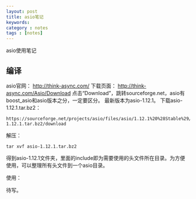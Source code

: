```yaml
---
layout: post
title: asio笔记
keywords: 
category : notes
tags : [notes]
---
```

asio使用笔记
<!-- more -->
## 编译
asio官网：
http://think-async.com/
下载页面：
http://think-async.com/Asio/Download
点击“Download”，跳转sourceforge.net，asio有boost_asio和asio版本之分，一定要区分。
最新版本为asio-1.12.1。
下载asio-1.12.1.tar.bz2：  
```
https://sourceforge.net/projects/asio/files/asio/1.12.1%20%28Stable%29/asio-1.12.1.tar.bz2/download
```
解压：  
```
tar xvf asio-1.12.1.tar.bz2 
```
得到asio-1.12.1文件夹，里面的include即为需要使用的头文件所在目录。为方便使用，可以整理所有头文件到一个asio目录。

使用：  

待写。
